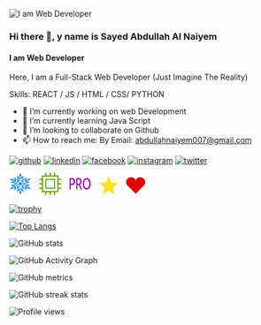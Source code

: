 ![I am Web Developer](https://media-exp1.licdn.com/dms/image/C5616AQFaM5uBtPV-2Q/profile-displaybackgroundimage-shrink_200_800/0/1645390476868?e=1651104000&v=beta&t=Hw80qNpbx4BhER0ych8uD22KJFUVm7FSTdarbGscMj4)
### Hi there 👋, y name is Sayed Abdullah Al Naiyem
#### I am Web Developer
Here, I am a Full-Stack Web Developer
(Just Imagine The Reality)

Skills: REACT / JS / HTML / CSS/ PYTHON

- 🔭 I’m currently working on web Development 
- 🌱 I’m currently learning Java Script 
- 👯 I’m looking to collaborate on Github 
- 📫 How to reach me: By Email: abdullahnaiyem007@gmail.com 


[<img src='https://cdn.jsdelivr.net/npm/simple-icons@3.0.1/icons/github.svg' alt='github' height='40'>](https://github.com/Naiyem07)  [<img src='https://cdn.jsdelivr.net/npm/simple-icons@3.0.1/icons/linkedin.svg' alt='linkedin' height='40'>](https://www.linkedin.com/in/AbdullahNaiyem/)  [<img src='https://cdn.jsdelivr.net/npm/simple-icons@3.0.1/icons/facebook.svg' alt='facebook' height='40'>](https://www.facebook.com/NaimOvi)  [<img src='https://cdn.jsdelivr.net/npm/simple-icons@3.0.1/icons/instagram.svg' alt='instagram' height='40'>](https://www.instagram.com/NaimOvi/)  [<img src='https://cdn.jsdelivr.net/npm/simple-icons@3.0.1/icons/twitter.svg' alt='twitter' height='40'>](https://twitter.com/NaimOvi)  

<a href='https://archiveprogram.github.com/'><img src='https://raw.githubusercontent.com/acervenky/animated-github-badges/master/assets/acbadge.gif' width='40' height='40'></a> <a href='https://docs.github.com/en/developers'><img src='https://raw.githubusercontent.com/acervenky/animated-github-badges/master/assets/devbadge.gif' width='40' height='40'></a> <a href='https://github.com/pricing'><img src='https://raw.githubusercontent.com/acervenky/animated-github-badges/master/assets/pro.gif' width='40' height='40'></a> <a href='https://stars.github.com/'><img src='https://raw.githubusercontent.com/acervenky/animated-github-badges/master/assets/starbadge.gif' width='35' height='35'></a> <a href='https://docs.github.com/en/github/supporting-the-open-source-community-with-github-sponsors'><img src='https://raw.githubusercontent.com/acervenky/animated-github-badges/master/assets/sponsorbadge.gif' width='35' height='35'></a> 

[![trophy](https://github-profile-trophy.vercel.app/?username=Naiyem07)](https://github.com/ryo-ma/github-profile-trophy)

[![Top Langs](https://github-readme-stats.vercel.app/api/top-langs/?username=Naiyem07)](https://github.com/anuraghazra/github-readme-stats)

![GitHub stats](https://github-readme-stats.vercel.app/api?username=Naiyem07&show_icons=true&count_private=true)  

![GitHub Activity Graph](https://activity-graph.herokuapp.com/graph?username=Naiyem07)  

![GitHub metrics](https://metrics.lecoq.io/Naiyem07)  

![GitHub streak stats](https://github-readme-streak-stats.herokuapp.com/?user=Naiyem07)  

![Profile views](https://gpvc.arturio.dev/Naiyem07)  
